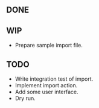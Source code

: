 DONE
----

WIP
---
* Prepare sample import file.

TODO
----
* Write integration test of import.
* Implement import action.
* Add some user interface.
* Dry run.